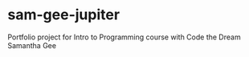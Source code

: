 # sam-gee-jupiter
Portfolio project for Intro to Programming course with Code the Dream
Samantha Gee